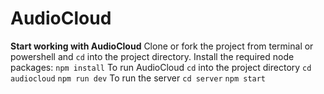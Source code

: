 # AudioCloud
**Start working with AudioCloud**
Clone or fork the project from terminal or powershell and `cd` into the project directory.
Install the required node packages:
`npm install`
To run AudioCloud `cd` into the project directory
`cd audiocloud`
`npm run dev`
To run the server
`cd server`
`npm start`
